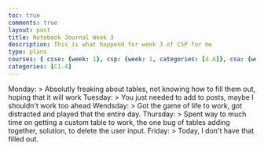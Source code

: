 ```yaml
---
toc: true
comments: true
layout: post
title: Notebook Journal Week 3
description: This is what happend for week 3 of CSP for me 
type: plans
courses: { csse: {week: 1}, csp: {week: 1, categories: [4.A]}, csa: {week: 0} }
categories: [C1.4]
---
```

Monday:
    > Absolutly freaking about tables, not knowing how to fill them out, hoping that it will work
Tuesday:
    > You just needed to add to posts, maybe I shouldn't work too ahead
Wendsday:
    > Got the game of life to work, got distracted and played that the entire day. 
Thursday:
    > Spent way to much time on getting a custom table to work, the one bug of tables adding together, solution, to delete the user input.
Friday:
    > Today, I don't have that filled out. 